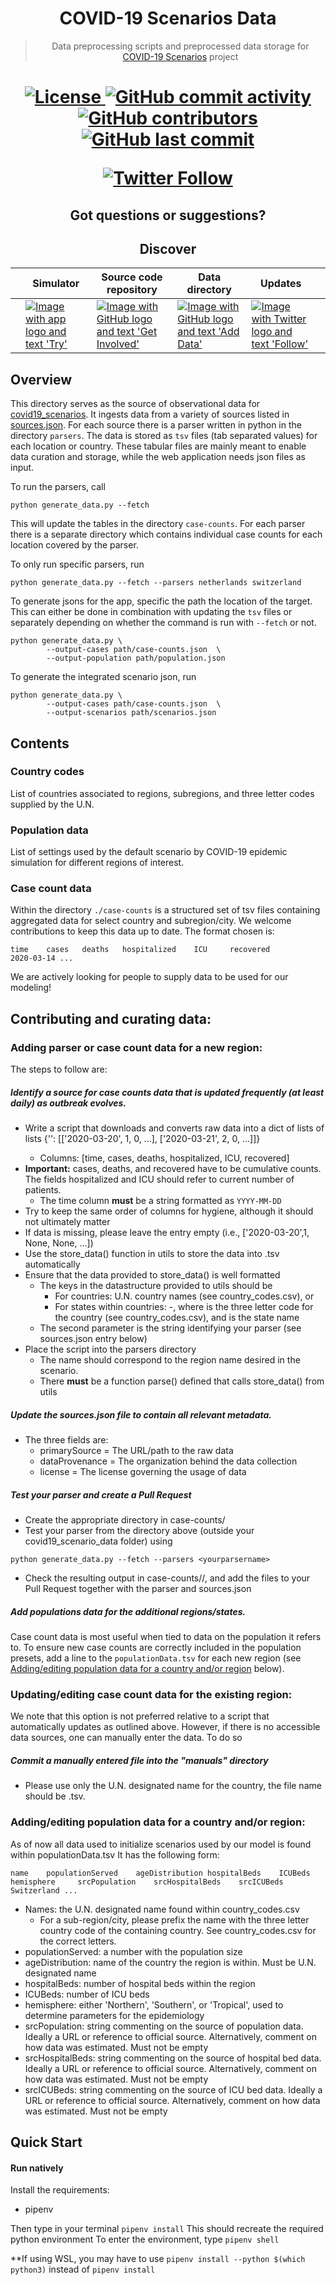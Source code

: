 <h1 align="center">
  COVID-19 Scenarios Data
</h1>

<blockquote>
  <p align="center">
    Data preprocessing scripts and preprocessed data storage for
    <a href="https://github.com/neherlab/covid19_scenarios">COVID-19 Scenarios</a> project
  </p>
</blockquote>

<h1 align="center" />

<p align="center">
  <a href="https://github.com/neherlab/covid19_scenarios/blob/master/LICENSE">
    <img src="https://img.shields.io/badge/license-mixed-yellow.svg" alt="License" />
  </a>

  <a href="https://github.com/neherlab/covid19_scenarios/commits">
    <img
      src="https://img.shields.io/github/commit-activity/m/neherlab/covid19_scenarios"
      alt="GitHub commit activity"
    />
  </a>

  <a href="https://github.com/neherlab/covid19_scenarios/graphs/contributors">
    <img
      src="https://img.shields.io/github/contributors/neherlab/covid19_scenarios?logo=github&label=data%20contributors"
      alt="GitHub contributors"
    />
  </a>

  <a href="https://github.com/neherlab/covid19_scenarios/commits">
    <img
      src="https://img.shields.io/github/last-commit/neherlab/covid19_scenarios?logo=github"
      alt="GitHub last commit"
    />
  </a>
</p>

<p align="center">
  <a href="https://twitter.com/richardneher">
    <img src="https://img.shields.io/twitter/follow/richardneher?style=social" alt="Twitter Follow" />
  </a>
</p>

<h2 align="center">
Got questions or suggestions?
</h2>

<h2 align="center">
Discover
</h2>

<p align="center" width="99%">
<table width="100%">

<thead>
<tr>
<th>    </th>
<th>Simulator</th>
<th>Source code repository</th>
<th>Data directory</th>
<th>Updates</th>
<th>    </th>
</tr>
</thead>

<tbody>

<tr>

<td></td>

<td>
<a alt="Link to the app" href="https://neherlab.org/covid19/">
<img
  alt="Image with app logo and text 'Try'"
  src="https://user-images.githubusercontent.com/9403403/77235707-6ae88800-6bb8-11ea-90ff-22db107b6045.png"
/>
</a>
</td>

<td>
<a alt="Link to the main repo" href="https://github.com/neherlab/covid19_scenarios">
<img
  alt="Image with GitHub logo and text 'Get Involved'"
  src="https://user-images.githubusercontent.com/9403403/77235706-6a4ff180-6bb8-11ea-8390-99b100d8035c.png"
/>
</a>
</td>

<td>
<a alt="Link to the data repo" href="https://github.com/neherlab/covid19_scenarios/tree/master/data">
<img
  alt="Image with GitHub logo and text 'Add Data'"
  src="https://user-images.githubusercontent.com/9403403/77235705-69b75b00-6bb8-11ea-8b21-f4aaf0ec60e7.png"
/>
</a>
</td>

<td>
<a alt="Link to Twitter" href="https://twitter.com/richardneher">
<img
  alt="Image with Twitter logo and text 'Follow'"
  src="https://user-images.githubusercontent.com/9403403/77235708-6b811e80-6bb8-11ea-80db-ecbc2185fb8b.png"
/>
</a>
</td>

<td></td>

</tr>

</tbody>

</table>
</p>

## Overview

This directory serves as the source of observational data for [covid19_scenarios](https://neherlab.org/covid19/). It
ingests data from a variety of sources listed in [sources.json](sources.json). For each source there is a parser written
in python in the directory `parsers`. The data is stored as `tsv` files (tab separated values) for each location or
country. These tabular files are mainly meant to enable data curation and storage, while the web application needs json
files as input.

To run the parsers, call

```shell
python generate_data.py --fetch
```

This will update the tables in the directory `case-counts`. For each parser there is a separate directory which contains
individual case counts for each location covered by the parser.

To only run specific parsers, run

```shell
python generate_data.py --fetch --parsers netherlands switzerland
```

To generate jsons for the app, specific the path the location of the target. This can either be done in combination with
updating the `tsv` files or separately depending on whether the command is run with `--fetch` or not.

```shell
python generate_data.py \
        --output-cases path/case-counts.json  \
        --output-population path/population.json
```

To generate the integrated scenario json, run

```shell
python generate_data.py \
        --output-cases path/case-counts.json  \
        --output-scenarios path/scenarios.json
```

## Contents

### Country codes

List of countries associated to regions, subregions, and three letter codes supplied by the U.N.

### Population data

List of settings used by the default scenario by COVID-19 epidemic simulation for different regions of interest.

### Case count data

Within the directory `./case-counts` is a structured set of tsv files containing aggregated data for select country and
subregion/city. We welcome contributions to keep this data up to date. The format chosen is:

```
time    cases   deaths   hospitalized    ICU     recovered
2020-03-14 ...
```

We are actively looking for people to supply data to be used for our modeling!

## Contributing and curating data:

### Adding parser or case count data for a new region:

The steps to follow are:

##### Identify a source for case counts data that is updated frequently (at least daily) as outbreak evolves.

- Write a script that downloads and converts raw data into a dict of lists of lists {'<country>': [['2020-03-20', 1, 0,
  ...], ['2020-03-21', 2, 0, ...]]}
  - Columns: [time, cases, deaths, hospitalized, ICU, recovered]
 - **Important:** cases, deaths, and recovered have to be cumulative counts. The fields hospitalized and ICU should refer to current number of patients.
   - The time column **must** be a string formatted as `YYYY-MM-DD`
  - Try to keep the same order of columns for hygiene, although it should not ultimately matter
  - If data is missing, please leave the entry empty (i.e., ['2020-03-20',1, None, None, ...])
  - Use the store_data() function in utils to store the data into .tsv automatically
- Ensure that the data provided to store_data() is well formatted
  - The keys in the datastructure provided to utils should be
    - For countries: U.N. country names (see country_codes.csv), or
    - For states within countries: <TLC>-<state>, where <TLC> is the three letter code for the country (see country_codes.csv), and <state> is the state name
  - The second parameter is the string identifying your parser (see sources.json entry below)
- Place the script into the parsers directory
  - The name should correspond to the region name desired in the scenario.
  - There **must** be a function parse() defined that calls store_data() from utils

##### Update the _sources.json_ file to contain all relevant metadata.

- The three fields are:
  - primarySource = The URL/path to the raw data
  - dataProvenance = The organization behind the data collection
  - license = The license governing the usage of data

##### Test your parser and create a Pull Request

- Create the appropriate directory in case-counts/
- Test your parser from the directory above (outside your covid19_scenario_data folder) using

```shell
python generate_data.py --fetch --parsers <yourparsername>
```

- Check the resulting output in case-counts/<yourparsername>/, and add the files to your Pull Request together with the
  parser and sources.json

##### Add populations data for the additional regions/states.

Case count data is most useful when tied to data on the population it refers to. To ensure new case counts are correctly
included in the population presets, add a line to the `populationData.tsv` for each new region (see
[Adding/editing population data for a country and/or region](#adding/editing-population-data-for-a-country-and/or-region)
below).

### Updating/editing case count data for the existing region:

We note that this option is not preferred relative to a script that automatically updates as outlined above. However, if
there is no accessible data sources, one can manually enter the data. To do so

##### Commit a manually entered file into the "manuals" directory

- Please use only the U.N. designated name for the country, the file name should be <country>.tsv.

### Adding/editing population data for a country and/or region:

As of now all data used to initialize scenarios used by our model is found within populationData.tsv It has the
following form:

    name    populationServed    ageDistribution hospitalBeds    ICUBeds    hemisphere     srcPopulation    srcHospitalBeds    srcICUBeds
    Switzerland ...

- Names: the U.N. designated name found within country_codes.csv
  - For a sub-region/city, please prefix the name with the three letter country code of the containing country. See
    country_codes.csv for the correct letters.
- populationServed: a number with the population size
- ageDistribution: name of the country the region is within. Must be U.N. designated name
- hospitalBeds: number of hospital beds within the region
- ICUBeds: number of ICU beds
- hemisphere: either 'Northern', 'Southern', or 'Tropical', used to determine parameters for the epidemiology
- srcPopulation: string commenting on the source of population data. Ideally a URL or reference to official source. Alternatively, comment on how data was estimated. Must not be empty
- srcHospitalBeds: string commenting on the source of hospital bed data. Ideally a URL or reference to official source. Alternatively, comment on how data was estimated. Must not be empty
- srcICUBeds: string commenting on the source of ICU bed data. Ideally a URL or reference to official source. Alternatively, comment on how data was estimated. Must not be empty

## Quick Start

#### Run natively

Install the requirements:

- pipenv

Then type in your terminal `pipenv install` This should recreate the required python environment To enter the
environment, type `pipenv shell`

**If using WSL, you may have to use `pipenv install --python $(which python3)` instead of `pipenv install`